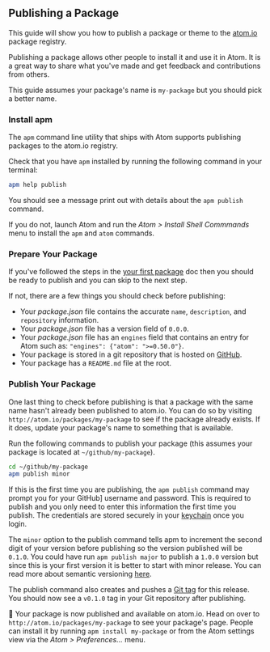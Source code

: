 ## Publishing a Package

This guide will show you how to publish a package or theme to the
[atom.io][atomio] package registry.

Publishing a package allows other people to install it and use it in Atom.  It
is a great way to share what you've made and get feedback and contributions from
others.

This guide assumes your package's name is `my-package` but you should pick a
better name.

### Install apm

The `apm` command line utility that ships with Atom supports publishing packages
to the atom.io registry.

Check that you have `apm` installed by running the following command in your
terminal:

```sh
apm help publish
```

You should see a message print out with details about the `apm publish` command.

If you do not, launch Atom and run the _Atom > Install Shell Commmands_ menu
to install the `apm` and `atom` commands.

### Prepare Your Package

If you've followed the steps in the [your first package][your-first-package]
doc then you should be ready to publish and you can skip to the next step.

If not, there are a few things you should check before publishing:

  * Your *package.json* file contains the accurate `name`, `description`,
    and `repository` information.
  * Your *package.json* file has a version field of `0.0.0`.
  * Your *package.json* file has an `engines` field that contains an entry
    for Atom such as: `"engines": {"atom": ">=0.50.0"}`.
  * Your package is stored in a git repository that is hosted on
    [GitHub][github].
  * Your package has a `README.md` file at the root.
  
### Publish Your Package

One last thing to check before publishing is that a package with the same
name hasn't already been published to atom.io.  You can do so by visiting
`http://atom.io/packages/my-package` to see if the package already exists.
If it does, update your package's name to something that is available.

Run the following commands to publish your package (this assumes your package
is located at `~/github/my-package`).

```sh
cd ~/github/my-package
apm publish minor
```

If this is the first time you are publishing, the `apm publish` command may
prompt you for your GitHub] username and password. This is required to publish
and you only need to enter this information the first time you publish. The
credentials are stored securely in your [keychain][keychain] once you login.

The `minor` option to the publish command tells apm to increment the second
digit of your version before publishing so the version published will be
`0.1.0`. You could have run `apm publish major` to publish a `1.0.0` version
but since this is your first version it is better to start with minor release.
You can read more about semantic versioning [here][semver].

The publish command also creates and pushes a [Git tag][git-tag] for this
release.  You should now see a `v0.1.0` tag in your Git repository after
publishing.

:tada: Your package is now published and available on atom.io. Head on over to
`http://atom.io/packages/my-package` to see your package's page. People can
install it by running `apm install my-package` or from the Atom settings view
via the *Atom > Preferences...* menu.


[atomio]: https://atom.io
[github]: https://github.com
[git-tag]: http://git-scm.com/book/en/Git-Basics-Tagging
[keychain]: http://en.wikipedia.org/wiki/Keychain_(Apple)
[semver]: http://semver.org
[your-first-package]: ./your-first-package.html
